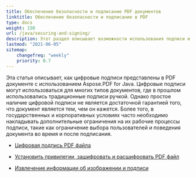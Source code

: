 ```yaml
---
title: Обеспечение безопасности и подписание PDF документов
linktitle: Обеспечение безопасности и подписание в PDF
type: docs
weight: 150
url: /java/securing-and-signing/
description: Этот раздел описывает возможности использования подписи и обеспечения безопасности вашего PDF документа с помощью Java.
lastmod: "2021-06-05"
sitemap:
    changefreq: "weekly"
    priority: 0.7
---
```


Эта статья описывает, как цифровые подписи представлены в PDF документе с использованием Aspose.PDF for Java. Цифровые подписи могут использоваться для многих типов документов, где в прошлом использовались традиционные подписи ручкой. Однако простое наличие цифровой подписи не является достаточной гарантией того, что документ является тем, чем он кажется. Более того, в государственных и корпоративных условиях часто необходимо накладывать дополнительные ограничения на их рабочие процессы подписи, такие как ограничение выбора пользователей и поведения документа во время и после подписания.

- [Цифровая подпись PDF файла](/pdf/java/digitally-sign-pdf-file/)

- [Установить привилегии, зашифровать и расшифровать PDF файл](/pdf/java/set-privileges-encrypt-and-decrypt-pdf-file/)
- [Извлечение информации об изображении и подписи](/pdf/java/extract-image-and-signature-information/)